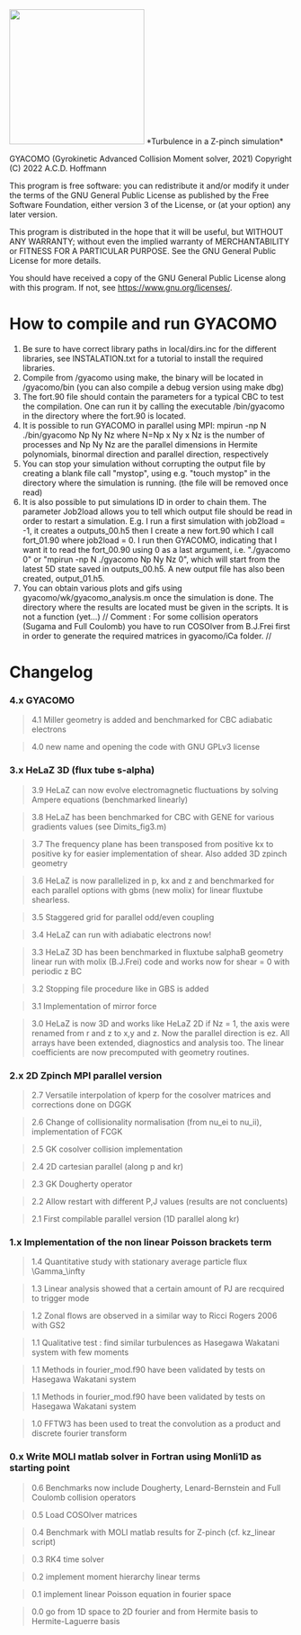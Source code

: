 <img src="https://c4scdn.ch/file/data/7a6vpqgtfcxtwhkpd4hu/PHID-FILE-wlsgn3omnbfilbqnzsvb/ezgif-2-ebfac79eeb26.gif" width="240">
*Turbulence in a Z-pinch simulation*

GYACOMO (Gyrokinetic Advanced Collision Moment solver, 2021)
Copyright (C) 2022  A.C.D. Hoffmann

This program is free software: you can redistribute it and/or modify
it under the terms of the GNU General Public License as published by
the Free Software Foundation, either version 3 of the License, or
(at your option) any later version.

This program is distributed in the hope that it will be useful,
but WITHOUT ANY WARRANTY; without even the implied warranty of
MERCHANTABILITY or FITNESS FOR A PARTICULAR PURPOSE.  See the
GNU General Public License for more details.

You should have received a copy of the GNU General Public License
along with this program.  If not, see <https://www.gnu.org/licenses/>.

# How to compile and run GYACOMO

1. Be sure to have correct library paths in local/dirs.inc for the different libraries, see INSTALATION.txt for a tutorial to install the required libraries.
2. Compile from /gyacomo using make, the binary will be located in /gyacomo/bin (you can also compile a debug version using make dbg)
4. The fort.90 file should contain the parameters for a typical CBC to test the compilation. One can run it by calling the executable /bin/gyacomo in the directory where the fort.90 is located.
5. It is possible to run GYACOMO in parallel using MPI: mpirun -np N ./bin/gyacomo Np Ny Nz where N=Np x Ny x Nz is the number of processes and Np Ny Nz are the parallel dimensions in Hermite polynomials, binormal direction and parallel direction, respectively
6. You can stop your simulation without corrupting the output file by creating a blank file call "mystop", using e.g. "touch mystop" in the directory where the simulation is running. (the file will be removed once read)
7. It is also possible to put simulations ID in order to chain them. The parameter Job2load allows you to tell which output file should be read in order to restart a simulation. E.g. I run a first simulation with job2load = -1, it creates a outputs_00.h5 then I create a new fort.90 which I call fort_01.90 where job2load = 0. I run then GYACOMO, indicating that I want it to read the fort_00.90 using 0 as a last argument, i.e. "./gyacomo 0" or "mpirun -np N ./gyacomo Np Ny Nz 0", which will start from the latest 5D state saved in outputs_00.h5. A new output file has also been created, output_01.h5.
8. You can obtain various plots and gifs using gyacomo/wk/gyacomo_analysis.m once the simulation is done. The directory where the results are located must be given in the scripts. It is not a function (yet...)
// Comment : For some collision operators (Sugama and Full Coulomb) you have to run COSOlver from B.J.Frei first in order to generate the required matrices in gyacomo/iCa folder. //



# Changelog

### 4.x GYACOMO

>4.1 Miller geometry is added and benchmarked for CBC adiabatic electrons

>4.0 new name and opening the code with GNU GPLv3 license

### 3.x HeLaZ 3D (flux tube s-alpha)

>3.9 HeLaZ can now evolve electromagnetic fluctuations by solving Ampere equations (benchmarked linearly)

>3.8 HeLaZ has been benchmarked for CBC with GENE for various gradients values (see Dimits_fig3.m)

>3.7 The frequency plane has been transposed from positive kx to positive ky for easier implementation of shear. Also added 3D zpinch geometry

>3.6 HeLaZ is now parallelized in p, kx and z and benchmarked for each parallel options with gbms (new molix) for linear fluxtube shearless.

>3.5 Staggered grid for parallel odd/even coupling

>3.4 HeLaZ can run with adiabatic electrons now!

>3.3 HeLaZ 3D has been benchmarked in fluxtube salphaB geometry linear run with molix (B.J.Frei) code and works now for shear = 0 with periodic z BC

>3.2 Stopping file procedure like in GBS is added

>3.1 Implementation of mirror force

>3.0 HeLaZ is now 3D and works like HeLaZ 2D if Nz = 1, the axis were renamed from r and z  to x,y and z. Now the parallel direction is ez. All arrays have been extended, diagnostics and analysis too. The linear coefficients are now precomputed with geometry routines.

### 2.x 2D Zpinch MPI parallel version

>2.7 Versatile interpolation of kperp for the cosolver matrices and corrections done on DGGK

>2.6 Change of collisionality normalisation (from nu_ei to nu_ii), implementation of FCGK

>2.5 GK cosolver collision implementation

>2.4 2D cartesian parallel (along p and kr)

>2.3 GK Dougherty operator

>2.2 Allow restart with different P,J values (results are not concluents)

>2.1 First compilable parallel version (1D parallel along kr)

### 1.x Implementation of the non linear Poisson brackets term

>1.4 Quantitative study with stationary average particle flux \Gamma_\infty

>1.3 Linear analysis showed that a certain amount of PJ are recquired to trigger mode

>1.2 Zonal flows are observed in a similar way to Ricci Rogers 2006 with GS2

>1.1 Qualitative test : find similar turbulences as Hasegawa Wakatani system with few moments

>1.1 Methods in fourier_mod.f90 have been validated by tests on Hasegawa Wakatani system

>1.1 Methods in fourier_mod.f90 have been validated by tests on Hasegawa Wakatani system

>1.0 FFTW3 has been used to treat the convolution as a product and discrete fourier transform

### 0.x Write MOLI matlab solver in Fortran using Monli1D as starting point

>0.6 Benchmarks now include Dougherty, Lenard-Bernstein and Full Coulomb collision operators

>0.5 Load COSOlver matrices

>0.4 Benchmark with MOLI matlab results for Z-pinch (cf. kz_linear script)

>0.3 RK4 time solver

>0.2 implement moment hierarchy linear terms

>0.1 implement linear Poisson equation in fourier space

>0.0 go from 1D space to 2D fourier and from Hermite basis to Hermite-Laguerre basis
